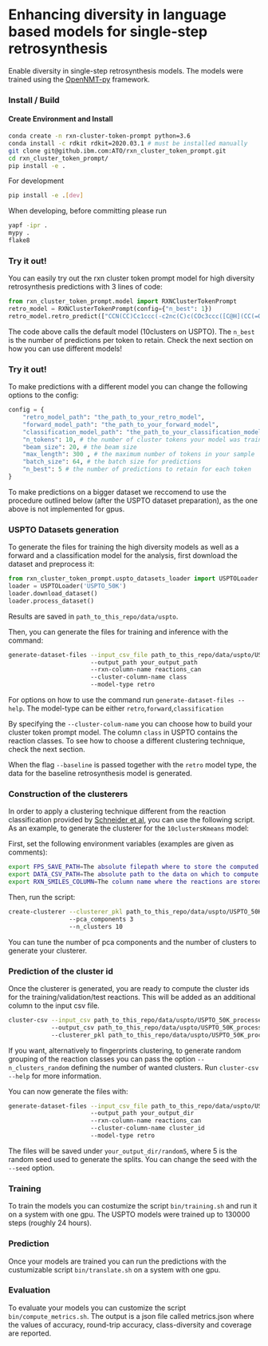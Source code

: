 # Enhancing diversity in language based models for single-step retrosynthesis

Enable diversity in single-step retrosynthesis models. The models were
trained using the [OpenNMT-py](https://github.com/OpenNMT/OpenNMT-py) framework.

### Install / Build
#### Create Environment and Install
```bash
conda create -n rxn-cluster-token-prompt python=3.6
conda install -c rdkit rdkit=2020.03.1 # must be installed manually
git clone git@github.ibm.com:ATO/rxn_cluster_token_prompt.git
cd rxn_cluster_token_prompt/
pip install -e .
```
For development
```bash
pip install -e .[dev]
```
When developing, before committing please run
```bash
yapf -ipr .
mypy .
flake8
```

### Try it out!
You can easily try out the rxn cluster token prompt model for high diversity retrosynthesis
predictions with 3 lines of code:
```python
from rxn_cluster_token_prompt.model import RXNClusterTokenPrompt
retro_model = RXNClusterTokenPrompt(config={"n_best": 1})
retro_model.retro_predict(["CCN(CC)Cc1ccc(-c2nc(C)c(COc3ccc([C@H](CC(=O)N4C(=O)OC[C@@H]4Cc4ccccc4)c4ccon4)cc3)s2)cc1"], reorder_by_forward_likelihood=True, display=True)
```

The code above calls the default model (10clusters on USPTO). 
The `n_best` is the number of predictions per token to retain. 
Check the next section on how you can use different models!

### Try it out!
To make predictions with a different model you can change the following options
to the config:
```python
config = {
    "retro_model_path": "the_path_to_your_retro_model", 
    "forward_model_path": "the_path_to_your_forward_model", 
    "classification_model_path": "the_path_to_your_classification_model", 
    "n_tokens": 10, # the number of cluster tokens your model was trained on
    "beam_size": 20, # the beam size
    "max_length": 300 , # the maximum number of tokens in your sample
    "batch_size": 64, # the batch size for predictions
    "n_best": 5 # the number of predictions to retain for each token
}
```

To make predictions on a bigger dataset we reccomend to use the procedure outlined
below (after the USPTO dataset preparation), as the one above is not implemented for gpus.

### USPTO Datasets generation
To generate the files for training the high diversity models
as well as a forward and a classification model for the analysis, 
first download the dataset and preprocess it:
```python
from rxn_cluster_token_prompt.uspto_datasets_loader import USPTOLoader
loader = USPTOLoader('USPTO_50K')
loader.download_dataset()
loader.process_dataset()
```
Results are saved in `path_to_this_repo/data/uspto`.

Then, you can generate the files for training and inference with the command:
```bash
generate-dataset-files --input_csv_file path_to_this_repo/data/uspto/USPTO_50K_processed.csv
                       --output_path your_output_path
                       --rxn-column-name reactions_can
                       --cluster-column-name class 
                       --model-type retro
```
For options on how to use the command run `generate-dataset-files --help`.
The model-type can be either `retro`,`forward`,`classification`

By specifying the `--cluster-colum-name` you can choose how to build your cluster token prompt model.
The column `class` in USPTO contains the reaction classes. To see how to choose
a different clustering technique, check the next section.

When the flag `--baseline` is passed together with the `retro` model type, the data
for the baseline retrosynthesis model is generated.

### Construction of the clusterers
In order to apply a clustering technique different from the reaction classification
provided by [Schneider et al](https://doi.org/10.1021/acs.jcim.6b00564), you can use the following script.
As an example, to generate the clusterer for the `10clustersKmeans` model:

First, set the following environment variables (examples are given as comments):
```bash
export FPS_SAVE_PATH=The absolute filepath where to store the computed fingerprints # path_to_this_repo/data/uspto/USPTO_50K_processed_fingerprints.pkl
export DATA_CSV_PATH=The absolute path to the data on which to compute the fingerprints # path_to_this_repo/data/uspto/USPTO_50K_processed.csv
export RXN_SMILES_COLUMN=The column name where the reactions are stored # reactions_can
```
Then, run the script:
```bash
create-clusterer --clusterer_pkl path_to_this_repo/data/uspto/USPTO_50K_processed_10clustersKmeans_clusterer.pkl
                 --pca_components 3 
                 --n_clusters 10
```

You can tune the number of pca components and the number of clusters to
generate your clusterer.

### Prediction of the cluster id
Once the clusterer is generated, you are ready to compute the cluster ids
for the training/validation/test reactions. This will be added as an additional column
to the input csv file.

```bash
cluster-csv --input_csv path_to_this_repo/data/uspto/USPTO_50K_processed.csv
            --output_csv path_to_this_repo/data/uspto/USPTO_50K_processed_10clustersKmeans.csv
            --clusterer_pkl path_to_this_repo/data/uspto/USPTO_50K_processed_10clustersKmeans_clusterer.pkl
```
If you want, alternatively to fingerprints clustering, to generate random grouping of the reaction classes 
you can pass the option `--n_clusters_random` defining
the number of wanted clusters.
Run `cluster-csv --help` for more information.

You can now generate the files with:
```bash
generate-dataset-files --input_csv_file path_to_this_repo/data/uspto/USPTO_50K_processed_10clustersKmeans.csv
                       --output_path your_output_dir 
                       --rxn-column-name reactions_can
                       --cluster-column-name cluster_id 
                       --model-type retro
```
The files will be saved under `your_output_dir/random5`, where 5 is the random seed used to 
generate the splits. You can change the seed with the `--seed` option.

### Training
To train the models you can costumize the script `bin/training.sh` and run it on a system with 
one gpu. The USPTO models were trained up to 130000 steps (roughly 24 hours).

### Prediction

Once your models are trained you can run the predictions with the custumizable script `bin/translate.sh` on a system with 
one gpu.

### Evaluation

To evaluate your models you can customize the script `bin/compute_metrics.sh`. The output is a json file called metrics.json
where the values of accuracy, round-trip accuracy, class-diversity and coverage are reported.
